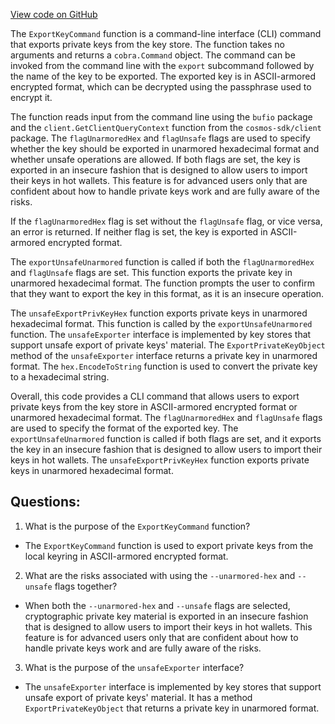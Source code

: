 [View code on GitHub](https://github.com/cosmos/cosmos-sdk/blob/main/client/keys/export.go)

The `ExportKeyCommand` function is a command-line interface (CLI) command that exports private keys from the key store. The function takes no arguments and returns a `cobra.Command` object. The command can be invoked from the command line with the `export` subcommand followed by the name of the key to be exported. The exported key is in ASCII-armored encrypted format, which can be decrypted using the passphrase used to encrypt it.

The function reads input from the command line using the `bufio` package and the `client.GetClientQueryContext` function from the `cosmos-sdk/client` package. The `flagUnarmoredHex` and `flagUnsafe` flags are used to specify whether the key should be exported in unarmored hexadecimal format and whether unsafe operations are allowed. If both flags are set, the key is exported in an insecure fashion that is designed to allow users to import their keys in hot wallets. This feature is for advanced users only that are confident about how to handle private keys work and are fully aware of the risks.

If the `flagUnarmoredHex` flag is set without the `flagUnsafe` flag, or vice versa, an error is returned. If neither flag is set, the key is exported in ASCII-armored encrypted format.

The `exportUnsafeUnarmored` function is called if both the `flagUnarmoredHex` and `flagUnsafe` flags are set. This function exports the private key in unarmored hexadecimal format. The function prompts the user to confirm that they want to export the key in this format, as it is an insecure operation.

The `unsafeExportPrivKeyHex` function exports private keys in unarmored hexadecimal format. This function is called by the `exportUnsafeUnarmored` function. The `unsafeExporter` interface is implemented by key stores that support unsafe export of private keys' material. The `ExportPrivateKeyObject` method of the `unsafeExporter` interface returns a private key in unarmored format. The `hex.EncodeToString` function is used to convert the private key to a hexadecimal string.

Overall, this code provides a CLI command that allows users to export private keys from the key store in ASCII-armored encrypted format or unarmored hexadecimal format. The `flagUnarmoredHex` and `flagUnsafe` flags are used to specify the format of the exported key. The `exportUnsafeUnarmored` function is called if both flags are set, and it exports the key in an insecure fashion that is designed to allow users to import their keys in hot wallets. The `unsafeExportPrivKeyHex` function exports private keys in unarmored hexadecimal format.
## Questions: 
 1. What is the purpose of the `ExportKeyCommand` function?
- The `ExportKeyCommand` function is used to export private keys from the local keyring in ASCII-armored encrypted format.

2. What are the risks associated with using the `--unarmored-hex` and `--unsafe` flags together?
- When both the `--unarmored-hex` and `--unsafe` flags are selected, cryptographic private key material is exported in an insecure fashion that is designed to allow users to import their keys in hot wallets. This feature is for advanced users only that are confident about how to handle private keys work and are fully aware of the risks.

3. What is the purpose of the `unsafeExporter` interface?
- The `unsafeExporter` interface is implemented by key stores that support unsafe export of private keys' material. It has a method `ExportPrivateKeyObject` that returns a private key in unarmored format.